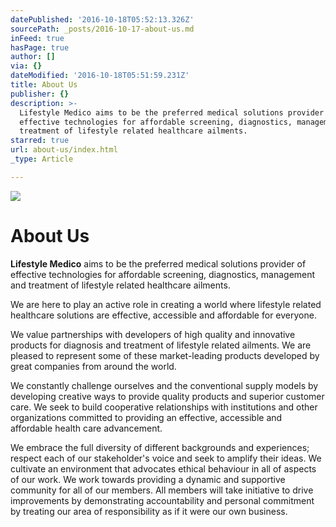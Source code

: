 ```yaml
---
datePublished: '2016-10-18T05:52:13.326Z'
sourcePath: _posts/2016-10-17-about-us.md
inFeed: true
hasPage: true
author: []
via: {}
dateModified: '2016-10-18T05:51:59.231Z'
title: About Us
publisher: {}
description: >-
  Lifestyle Medico aims to be the preferred medical solutions provider of
  effective technologies for affordable screening, diagnostics, management and
  treatment of lifestyle related healthcare ailments.
starred: true
url: about-us/index.html
_type: Article

---
```

![](https://the-grid-user-content.s3-us-west-2.amazonaws.com/b7c31606-0ee7-499e-b6cd-08e9224ecb0f.png)

# About Us

**Lifestyle Medico** aims to be the preferred medical solutions provider of effective technologies for affordable screening, diagnostics, management and treatment of lifestyle related healthcare ailments.

We are here to play an active role in creating a world where lifestyle related healthcare solutions are effective, accessible and affordable for everyone.

We value partnerships with developers of high quality and innovative products for diagnosis and treatment of lifestyle related ailments. We are pleased to represent some of these market-leading products developed by great companies from around the world.

We constantly challenge ourselves and the conventional supply models by developing creative ways to provide quality products and superior customer care. We seek to build cooperative relationships with institutions and other organizations committed to providing an effective, accessible and affordable health care advancement.

We embrace the full diversity of different backgrounds and experiences; respect each of our stakeholder's voice and seek to amplify their ideas. We cultivate an environment that advocates ethical behaviour in all of aspects of our work. We work towards providing a dynamic and supportive community for all of our members. All members will take initiative to drive improvements by demonstrating accountability and personal commitment by treating our area of responsibility as if it were our own business.